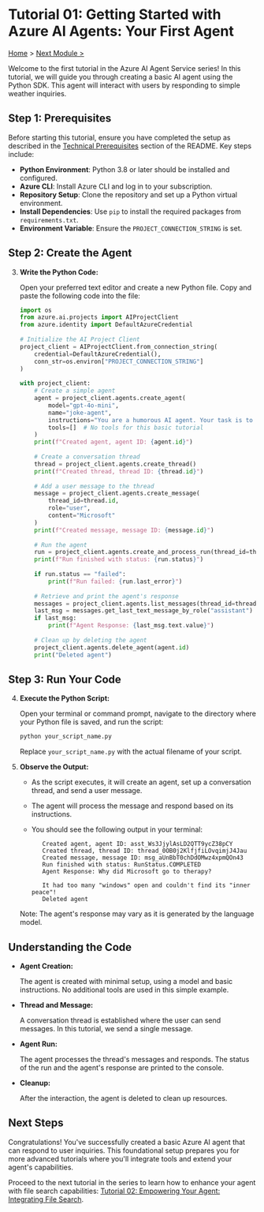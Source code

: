 # Tutorial 01: Getting Started with Azure AI Agents: Your First Agent  

[Home](../README.md) > [Next Module >](./02-file-search.md)
   
Welcome to the first tutorial in the Azure AI Agent Service series! In this tutorial, we will guide you through creating a basic AI agent using the Python SDK. This agent will interact with users by responding to simple weather inquiries.   
  
## Step 1: Prerequisites  
  
Before starting this tutorial, ensure you have completed the setup as described in the [Technical Prerequisites](../README.md#-technical-prerequisites) section of the README. Key steps include:
  
- **Python Environment**: Python 3.8 or later should be installed and configured.
- **Azure CLI**: Install Azure CLI and log in to your subscription.
- **Repository Setup**: Clone the repository and set up a Python virtual environment.  
- **Install Dependencies**: Use `pip` to install the required packages from `requirements.txt`.
- **Environment Variable**: Ensure the `PROJECT_CONNECTION_STRING` is set.

## Step 2: Create the Agent  
   
3. **Write the Python Code:**  
  
   Open your preferred text editor and create a new Python file. Copy and paste the following code into the file:  
  
   ```python  
   import os  
   from azure.ai.projects import AIProjectClient  
   from azure.identity import DefaultAzureCredential  
  
   # Initialize the AI Project Client  
   project_client = AIProjectClient.from_connection_string(  
       credential=DefaultAzureCredential(),   
       conn_str=os.environ["PROJECT_CONNECTION_STRING"]  
   )  
  
   with project_client:  
       # Create a simple agent  
       agent = project_client.agents.create_agent(  
           model="gpt-4o-mini",  
           name="joke-agent",  
           instructions="You are a humorous AI agent. Your task is to generate a joke based on the topic provided by the user. Ensure the joke is light-hearted, appropriate, and relevant to the topic.",  
           tools=[]  # No tools for this basic tutorial  
       )  
       print(f"Created agent, agent ID: {agent.id}")  
  
       # Create a conversation thread  
       thread = project_client.agents.create_thread()  
       print(f"Created thread, thread ID: {thread.id}")  
  
       # Add a user message to the thread  
       message = project_client.agents.create_message(  
           thread_id=thread.id,  
           role="user",  
           content="Microsoft"  
       )  
       print(f"Created message, message ID: {message.id}")  
  
       # Run the agent  
       run = project_client.agents.create_and_process_run(thread_id=thread.id, assistant_id=agent.id)  
       print(f"Run finished with status: {run.status}")  
  
       if run.status == "failed":  
           print(f"Run failed: {run.last_error}")  
  
       # Retrieve and print the agent's response  
       messages = project_client.agents.list_messages(thread_id=thread.id)  
       last_msg = messages.get_last_text_message_by_role("assistant")  
       if last_msg:  
           print(f"Agent Response: {last_msg.text.value}")  
  
       # Clean up by deleting the agent  
       project_client.agents.delete_agent(agent.id)  
       print("Deleted agent")  
   ```  
   
## Step 3: Run Your Code
   
4. **Execute the Python Script:**  
  
   Open your terminal or command prompt, navigate to the directory where your Python file is saved, and run the script:  
  
   ```bash  
   python your_script_name.py  
   ```  
  
   Replace `your_script_name.py` with the actual filename of your script.  
   
5. **Observe the Output:**  
  
   - As the script executes, it will create an agent, set up a conversation thread, and send a user message.  
   - The agent will process the message and respond based on its instructions.  
   - You should see the following output in your terminal:  
  
     ```  
        Created agent, agent ID: asst_Ws3JjylAsLD2QTT9ycZ38pCY
        Created thread, thread ID: thread_0OB0j2KlfjfiLOvqimjJ4Jau
        Created message, message ID: msg_aUnBbT0chDdOMwz4xpmQOn43
        Run finished with status: RunStatus.COMPLETED
        Agent Response: Why did Microsoft go to therapy? 

        It had too many "windows" open and couldn't find its "inner peace"!
        Deleted agent
     ```  
  
   Note: The agent's response may vary as it is generated by the language model.  
   
## Understanding the Code  
   
- **Agent Creation:**  
  
  The agent is created with minimal setup, using a model and basic instructions. No additional tools are used in this simple example.  
   
- **Thread and Message:**  
  
  A conversation thread is established where the user can send messages. In this tutorial, we send a single message.  
   
- **Agent Run:**  
  
  The agent processes the thread's messages and responds. The status of the run and the agent's response are printed to the console.  
   
- **Cleanup:**  
  
  After the interaction, the agent is deleted to clean up resources.  
   
## Next Steps  
   
Congratulations! You've successfully created a basic Azure AI agent that can respond to user inquiries. This foundational setup prepares you for more advanced tutorials where you'll integrate tools and extend your agent's capabilities.  
   
Proceed to the next tutorial in the series to learn how to enhance your agent with file search capabilities: [Tutorial 02: Empowering Your Agent: Integrating File Search](02-file-search.md).